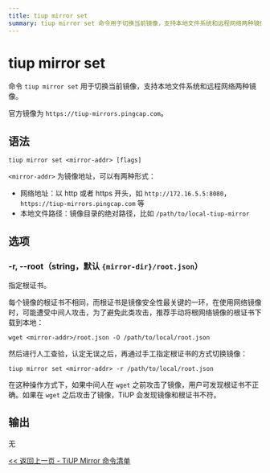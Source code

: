 ```yaml
---
title: tiup mirror set
summary: tiup mirror set 命令用于切换当前镜像，支持本地文件系统和远程网络两种镜像。命令语法为 tiup mirror set <mirror-addr> [flags]，其中 <mirror-addr> 为镜像地址，可以是网络地址或本地文件路径。选项 -r, --root 用于指定根证书。输出为无。
---
```


# tiup mirror set

命令 `tiup mirror set` 用于切换当前镜像，支持本地文件系统和远程网络两种镜像。

官方镜像为 `https://tiup-mirrors.pingcap.com`。

## 语法

```shell
tiup mirror set <mirror-addr> [flags]
```

`<mirror-addr>` 为镜像地址，可以有两种形式：

- 网络地址：以 http 或者 https 开头，如 `http://172.16.5.5:8080`，`https://tiup-mirrors.pingcap.com` 等
- 本地文件路径：镜像目录的绝对路径，比如 `/path/to/local-tiup-mirror`

## 选项

### -r, --root（string，默认 `{mirror-dir}/root.json`）

指定根证书。

每个镜像的根证书不相同，而根证书是镜像安全性最关键的一环，在使用网络镜像时，可能遭受中间人攻击，为了避免此类攻击，推荐手动将根网络镜像的根证书下载到本地：

```
wget <mirror-addr>/root.json -O /path/to/local/root.json
```

然后进行人工查验，认定无误之后，再通过手工指定根证书的方式切换镜像：

```
tiup mirror set <mirror-addr> -r /path/to/local/root.json
```

在这种操作方式下，如果中间人在 `wget` 之前攻击了镜像，用户可发现根证书不正确。如果在 `wget` 之后攻击了镜像，TiUP 会发现镜像和根证书不符。

## 输出

无

[<< 返回上一页 - TiUP Mirror 命令清单](/tiup/tiup-command-mirror.md#命令清单)